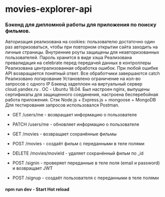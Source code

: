 # movies-explorer-api
### Бэкенд для дипломной работы для приложения по поиску фильмов.

Авторизация реализована на cookies: пользователю достаточно один раз авторизоваться, чтобы при повторном открытии сайта заходить на личные страницы. Внутренние роуты защищены для неавторизованных пользователей.
Пароль хранится в виде хэша
Реализована превалидация на celebrate перед передачей данных в контроллеры
Реализована централизованная обработка ошибок. При любой ошибке API возвращается понятный ответ. Все обработчики завершаются catch
Реализовано логирование
Установлено ограничение на кол-во запросов с одного IP
Бэкенд задеплоен на виртуальный сервер cloud.yandex.ru . ОС - Ubuntu 18.04. Был настроен nginx, выпущены сертификаты для защищенного соединения, настроена бесперебойная работа приложения.
Стэк
Node.js + Express.js + mongoose + MongoDB Для тестирования запросов использовался Postman.

- GET /users/me - возвращает информацию о пользователе 
- PATCH /users/me - обновляет информацию о пользователе 
- GET /movies - возвращает сохранённые фильмы
- POST /movies - создаёт фильм с переданными в теле полями
- DELETE /movies/movieId - удаляет сохранённый фильм по _id

- POST /signin - проверяет переданные в теле поля (email и password) и возвращает JWT
- POST /signup - создаёт пользователя с переданными в теле полями

 #### npm run dev - Start Hot reload 

